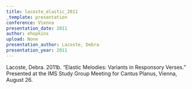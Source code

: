```yaml
---
title: lacoste_elastic_2011
_template: presentation
conference: Vienna
presentation_date: 2011
author: ehopkins
upload: None
presentation_author: Lacoste, Debra
presentation_year: 2011
---
```

Lacoste, Debra. 2011b. “Elastic Melodies: Variants in Responsory Verses.” Presented at the IMS Study Group Meeting for Cantus Planus, Vienna, August 26.